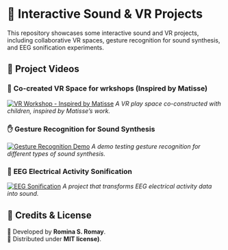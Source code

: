 # 🎥 Interactive Sound & VR Projects

This repository showcases some interactive sound and VR projects, including collaborative VR spaces, gesture recognition for sound synthesis, and EEG sonification experiments.

## 📌 Project Videos

### 🎨 **Co-created VR Space for wrkshops (Inspired by Matisse)**
[![VR Workshop - Inspired by Matisse](https://img.youtube.com/vi/Hu4k9AJabjg/0.jpg)](https://youtu.be/Hu4k9AJabjg)
_A VR play space co-constructed with children, inspired by Matisse’s work._

### ✋ **Gesture Recognition for Sound Synthesis**
[![Gesture Recognition Demo](https://img.youtube.com/vi/rmXxSUxX-B8/0.jpg)](https://youtu.be/rmXxSUxX-B8)
_A demo testing gesture recognition for different types of sound synthesis._

### 🧠 **EEG Electrical Activity Sonification**
[![EEG Sonification](https://img.youtube.com/vi/rxAMD7otgBE/0.jpg)](https://youtu.be/rxAMD7otgBE)
_A project that transforms EEG electrical activity data into sound._


## 📜 Credits & License
📌 Developed by **Romina S. Romay**.  
📌 Distributed under **MIT license)**.

